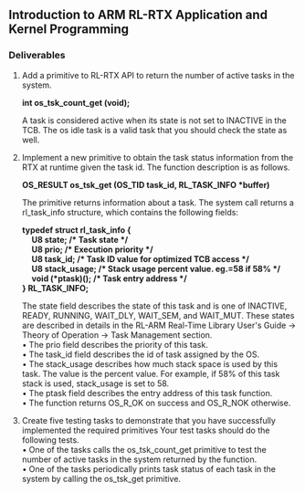 ## Introduction to ARM RL-RTX Application and Kernel Programming

### Deliverables
1. Add a primitive to RL-RTX API to return the number of active tasks in the system.
    <p><strong>int os_tsk_count_get (void);</strong></p>
   A task is considered active when its state is not set to INACTIVE in the TCB. The os idle task is a valid task that you should check the state as well.
   
2. Implement a new primitive to obtain the task status information from the RTX at runtime given the task id. The function        description is as follows.
    <p><strong>OS_RESULT os_tsk_get (OS_TID task_id, RL_TASK_INFO *buffer)</strong></p>
   The primitive returns information about a task. The system call returns a rl_task_info structure, which contains the          following fields:
    <p><strong>typedef struct rl_task_info {<br>
    &nbsp;&nbsp;&nbsp;&nbsp;&nbsp;U8 state; /* Task state */<br>
    &nbsp;&nbsp;&nbsp;&nbsp;&nbsp;U8 prio; /* Execution priority */<br>
    &nbsp;&nbsp;&nbsp;&nbsp;&nbsp;U8 task_id; /* Task ID value for optimized TCB access */<br>
    &nbsp;&nbsp;&nbsp;&nbsp;&nbsp;U8 stack_usage; /* Stack usage percent value. eg.=58 if 58% */<br>
    &nbsp;&nbsp;&nbsp;&nbsp;&nbsp;void (*ptask)(); /* Task entry address */<br>
    } RL_TASK_INFO;</strong></p>
   The state field describes the state of this task and is one of INACTIVE, READY, RUNNING, WAIT_DLY, WAIT_SEM, and WAIT_MUT.    These states are described in details in the RL-ARM Real-Time Library User's Guide -> Theory of Operation -> Task              Management section.<br>
   • The prio field describes the priority of this task.<br>
   • The task_id field describes the id of task assigned by the OS.<br>
   • The stack_usage describes how much stack space is used by this task. The value is the percent value. For example, if 58%      of this task stack is used, stack_usage is set to 58.<br>
   • The ptask field describes the entry address of this task function.<br>
   • The function returns OS_R_OK on success and OS_R_NOK otherwise.

3. Create five testing tasks to demonstrate that you have successfully implemented the
   required primitives Your test tasks should do the following tests.<br>
   • One of the tasks calls the os_tsk_count_get primitive to test the number of
     active tasks in the system returned by the function.<br>
   • One of the tasks periodically prints task status of each task in the system by
     calling the os_tsk_get primitive.
